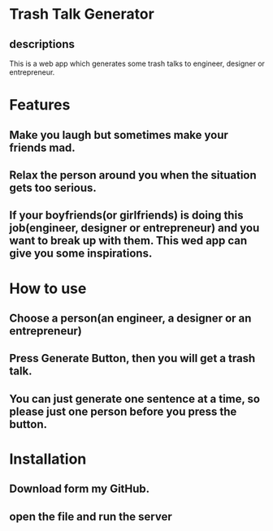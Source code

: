 # Trash Talk Generator

## descriptions
This is a web app which generates some trash talks to engineer, designer or entrepreneur.

# Features

## Make you laugh but sometimes make your friends mad.
## Relax the person around you when the situation gets too serious.
## If your boyfriends(or girlfriends) is doing this job(engineer, designer or entrepreneur) and you want to break up with them. This wed app can give you some inspirations.

# How to use

## Choose a person(an engineer, a designer or an entrepreneur)
## Press Generate Button, then you will get a trash talk.
## You can just generate one sentence at a time, so please just one person before you press the button.

# Installation

## Download form my GitHub.
## open the file and run the server  